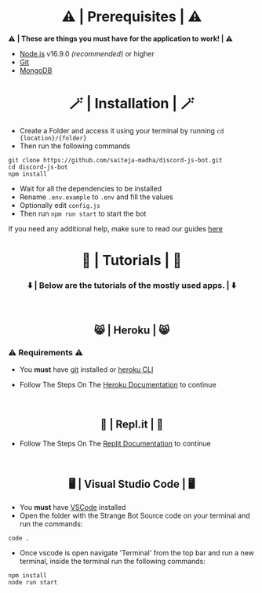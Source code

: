 <h1 align="center">
⚠️ | Prerequisites | ⚠️
</h1>

⚠ **| These are things you must have for the application to work! |** ⚠

- [Node.js](https://nodejs.org/en/) v16.9.0 *(recommended)* or higher
- [Git](https://git-scm.com/downloads)
- [MongoDB](https://www.mongodb.com)

<h1 align="center">
🪄 | Installation | 🪄
</h1>
  
* Create a Folder and access it using your terminal by running `cd {location}/{folder}`
* Then run the following commands

```
git clone https://github.com/saiteja-madha/discord-js-bot.git
cd discord-js-bot
npm install
```

* Wait for all the dependencies to be installed
* Rename `.env.example` to `.env` and fill the values
* Optionally edit `config.js`
* Then run `npm run start` to start the bot

If you need any additional help, make sure to read our guides [here](docs/additional/installation.md)

<h1 align="center">
🔮 | Tutorials | 🔮
</h1>

<h3 align="center">

⬇️ | Below are the tutorials of the mostly used apps. | ⬇️

</h3>

<br />

<h2 align="center">
😸 | Heroku | 😸
</h2>

### ⚠ **Requirements** ⚠
* You **must** have [git](https://git-scm.com/) installed or [heroku CLI](https://devcenter.heroku.com/articles/heroku-cli#install-the-heroku-cli)

* Follow The Steps On The [Heroku Documentation](https://devcenter.heroku.com/categories/reference) to continue

<br />

<h2 align="center">
👾 | Repl.it | 👾
</h2>

* Follow The Steps On The [Replit Documentation](https://docs.replit.com/) to continue


<br />

<h2 align="center">
🖥️ | Visual Studio Code | 🖥️
</h2>

* You **must** have [VSCode](https://code.visualstudio.com/download) installed
* Open the folder with the Strange Bot Source code on your terminal and run the commands:

```
code .
```

* Once vscode is open navigate 'Terminal' from the top bar and run a new terminal, inside the terminal run the following commands:

```
npm install
node run start
```
<br />
<br />
